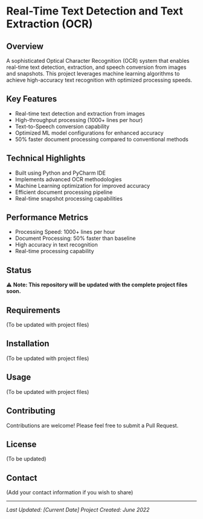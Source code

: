 # Real-Time Text Detection and Text Extraction (OCR)

## Overview
A sophisticated Optical Character Recognition (OCR) system that enables real-time text detection, extraction, and speech conversion from images and snapshots. This project leverages machine learning algorithms to achieve high-accuracy text recognition with optimized processing speeds.

## Key Features
- Real-time text detection and extraction from images
- High-throughput processing (1000+ lines per hour)
- Text-to-Speech conversion capability
- Optimized ML model configurations for enhanced accuracy
- 50% faster document processing compared to conventional methods

## Technical Highlights
- Built using Python and PyCharm IDE
- Implements advanced OCR methodologies
- Machine Learning optimization for improved accuracy
- Efficient document processing pipeline
- Real-time snapshot processing capabilities

## Performance Metrics
- Processing Speed: 1000+ lines per hour
- Document Processing: 50% faster than baseline
- High accuracy in text recognition
- Real-time processing capability

## Status
⚠️ **Note: This repository will be updated with the complete project files soon.**

## Requirements
(To be updated with project files)

## Installation
(To be updated with project files)

## Usage
(To be updated with project files)

## Contributing
Contributions are welcome! Please feel free to submit a Pull Request.

## License
(To be updated)

## Contact
(Add your contact information if you wish to share)

---
*Last Updated: [Current Date]*
*Project Created: June 2022*
